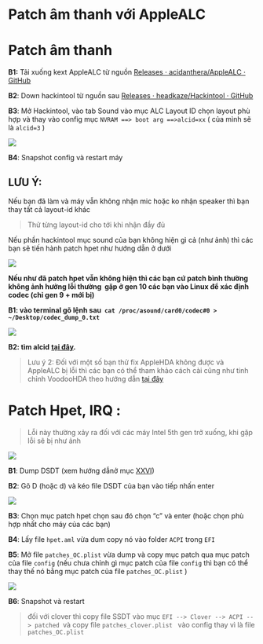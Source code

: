 # Patch âm thanh với AppleALC

# **Patch âm thanh**

**B1:** Tải xuống kext AppleALC từ nguồn [Releases · acidanthera/AppleALC · GitHub](https://github.com/acidanthera/applealc/releases)

**B2**: Down hackintool từ nguồn sau [Releases · headkaze/Hackintool · GitHub](https://github.com/headkaze/Hackintool/releases)

**B3**: Mở Hackintool, vào tab Sound vào mục ALC Layout ID chọn layout phù hợp và thay vào config mục `NVRAM ==> boot arg ==>alcid=xx` ( của mình sẽ là `alcid=3` )

![](https://lh4.googleusercontent.com/gjx8zKgIrbfDE0iaY5JkMcIiago9ZvPnUUivphi1fMeeJclBNWoMpRo_XiwioV__VNZFIhkE4o5IrrpvCLti-mcuEct8qcOlmhg0xhUJsfMDhCn9HALMT9pYcXHoOEZZ53PFby2A=s0)

**B4**: Snapshot config và restart máy 

## **LƯU Ý:**

Nếu bạn đã làm và máy vẫn không nhận mic hoặc ko nhận speaker thì bạn thay tất cả layout-id khác

> Thử từng layout-id cho tới khi nhận đầy đủ

Nếu phần hackintool mục sound của bạn không hiện gì cả (như ảnh) thì các bạn sẽ tiến hành patch hpet như hướng dẫn ở dưới

![](https://lh5.googleusercontent.com/VsBezumgDn0Kjraq1xpqjmzVLT3TaOEAPnCzIpRgMNa8E4bWhTCGZ2PeQfB_s9eiDyFNs9wbihtGbTkr-ibQ2CXACYhsVCwWoeElkPVjwqTkb7KC6nsIT6ZSq3F0iUpsDQigxiSB=s0)

**Nếu như đã patch hpet vẫn không hiện thì các bạn cứ patch bình thường  không ảnh hưởng lỗi thường  gặp ở gen 10 các bạn vào Linux để xác định codec (chỉ gen 9 + mới bị)**

**B1: vào terminal gõ lệnh sau  `cat /proc/asound/card0/codec#0 > ~/Desktop/codec_dump_0.txt`**

![](https://lh5.googleusercontent.com/wqEGbGfcAtCuPunnfMGD36w3lXMZWtvBvjdijD7_nlohvhDgvs8mJa7WBUQ6tjDAsvBmKk8nDihwIUA9wxm_iDxJS5QW32fMmvV4ACdmQs2ebkiJs3_2FroH9y07okT8ZAMzyYYh=s0)

**B2: tìm alcid** [**tại đây**](https://github.com/acidanthera/AppleALC/wiki/Supported-codecs)**.**

> Lưu ý 2: Đối với một số bạn thử fix AppleHDA không được và AppleALC bị lỗi thì các bạn có thể tham khảo cách cài cũng như tinh chỉnh VoodooHDA theo hướng dẫn [tại đây](https://heavietnam.ga/2021/09/29/iii-patch-voodoohda-khi-da-patch-thanh-cong-am-thanh-se-khong-thua-apple-alc/)

# **Patch Hpet, IRQ** **:**

> Lỗi này thường xảy ra đối với các máy Intel 5th gen trở xuống, khi gặp lỗi sẽ bị như ảnh 

![](https://lh5.googleusercontent.com/VsBezumgDn0Kjraq1xpqjmzVLT3TaOEAPnCzIpRgMNa8E4bWhTCGZ2PeQfB_s9eiDyFNs9wbihtGbTkr-ibQ2CXACYhsVCwWoeElkPVjwqTkb7KC6nsIT6ZSq3F0iUpsDQigxiSB=s0)

**B1**: Dump DSDT (xem hướng dẫnở mục [XXVI](https://heavietnam.ga/2021/09/29/xxvi-patch-dsdt-phan-1/))

**B2**: Gõ D (hoặc d) và kéo file DSDT của bạn vào tiếp nhấn enter

![](https://lh4.googleusercontent.com/v_l7aP6THGqwuhGA1OZEONrHCIgvf5c9KVKHrnU-XK8O26PoDtAOf7Aclv-Dek-kcq51LMdKfaUYjlGqEkOILrEG6vGf7rtv2Xq1E2Ad_2lbStIz4-F1QrjdWc8z4qR_obhaLgoj=s0)

**B3**: Chọn mục patch hpet chọn sau đó chọn “c” và enter (hoặc chọn phù hợp nhất cho máy của các bạn)

**B4**: Lấy file `hpet.aml` vừa dum copy nó vào folder `ACPI` trong `EFI`

**B5**: Mở file `patches_OC.plist` vừa dump và copy mục patch qua mục patch của file `config` (nếu chưa chỉnh gì mục patch của file `config` thì bạn có thể thay thế nó bằng mục patch của file `patches_OC.plist` ) 

![](https://lh6.googleusercontent.com/Gbgd0KtHasm421xvq-9REljmGeEXYOlVGgNbdle0hUmAltAvPJGOei0fX0j-ifqbQ2XGTxgr0ZYsfHoiYZsN1PxT4OEIbzsuBVtqRLPMXJJr3qDXtyfBKCGVekAXkElQkJz8z1t7=s0)

**B6**: Snapshot và restart

> đối với clover thì copy file SSDT vào mục `EFI --> Clover --> ACPI --> patched `và copy file `patches_clover.plist ` vào config thay vì là file `patches_OC.plist`



